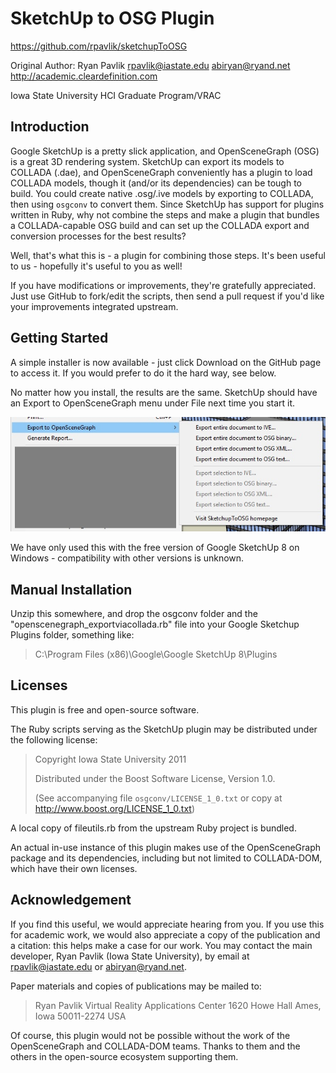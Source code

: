 SketchUp to OSG Plugin
======================

<https://github.com/rpavlik/sketchupToOSG>

Original Author: Ryan Pavlik <rpavlik@iastate.edu> <abiryan@ryand.net>
<http://academic.cleardefinition.com>

Iowa State University HCI Graduate Program/VRAC

Introduction
------------

Google SketchUp is a pretty slick application, and OpenSceneGraph (OSG) is a
great 3D rendering system. SketchUp can export its models to COLLADA (.dae),
and OpenSceneGraph conveniently has a plugin to load COLLADA models, though
it (and/or its dependencies) can be tough to build. You could create native
.osg/.ive models by exporting to COLLADA, then using `osgconv` to convert
them. Since SketchUp has support for plugins written in Ruby, why not combine
the steps and make a plugin that bundles a COLLADA-capable OSG build and
can set up the COLLADA export and conversion processes for the best results?

Well, that's what this is - a plugin for combining those steps. It's been
useful to us - hopefully it's useful to you as well!

If you have modifications or improvements, they're gratefully appreciated.
Just use GitHub to fork/edit the scripts, then send a pull request if you'd
like your improvements integrated upstream.

Getting Started
---------------
A simple installer is now available - just click Download on the GitHub
page to access it. If you would prefer to do it the hard way, see below.

No matter how you install, the results are the same. SketchUp should
have an Export to OpenSceneGraph menu under File next time you start it.

![Export menu items](https://github.com/rpavlik/sketchupToOSG/raw/master/sketchup-to-osg.jpg)

We have only used this with the free version of Google SketchUp 8 on Windows -
compatibility with other versions is unknown.

Manual Installation
-------------------

Unzip this somewhere, and drop the osgconv folder and the
"openscenegraph_exportviacollada.rb" file into your Google Sketchup
Plugins folder, something like:

> C:\Program Files (x86)\Google\Google SketchUp 8\Plugins

Licenses
--------

This plugin is free and open-source software.

The Ruby scripts serving as the SketchUp plugin may be distributed under
the following license:

> Copyright Iowa State University 2011
>
> Distributed under the Boost Software License, Version 1.0.
>
> (See accompanying file `osgconv/LICENSE_1_0.txt` or copy at
> <http://www.boost.org/LICENSE_1_0.txt>)

A local copy of fileutils.rb from the upstream Ruby project is bundled.

An actual in-use instance of this plugin makes use of the OpenSceneGraph
package and its dependencies, including but not limited to COLLADA-DOM,
which have their own licenses.

Acknowledgement
---------------

If you find this useful, we would appreciate hearing from you. If you
use this for academic work, we would also appreciate a copy of the
publication and a citation: this helps make a case for our work. You may
contact the main developer, Ryan Pavlik (Iowa State University), by
email at <rpavlik@iastate.edu> or <abiryan@ryand.net>.

Paper materials and copies of publications may be mailed to:

> Ryan Pavlik
> Virtual Reality Applications Center
> 1620 Howe Hall
> Ames, Iowa 50011-2274
> USA

Of course, this plugin would not be possible without the work of the
OpenSceneGraph and COLLADA-DOM teams. Thanks to them and the others in
the open-source ecosystem supporting them.
